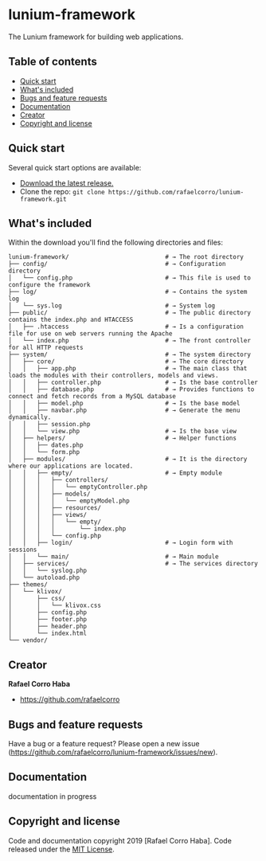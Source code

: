 # lunium-framework
The Lunium framework for building web applications.

## Table of contents

- [Quick start](#quick-start)
- [What's included](#whats-included)
- [Bugs and feature requests](#bugs-and-feature-requests)
- [Documentation](#documentation)
- [Creator](#creator)
- [Copyright and license](#copyright-and-license)


## Quick start

Several quick start options are available:

- [Download the latest release.](https://github.com/rafaelcorro/lunium-framework/archive/master.zip)
- Clone the repo: `git clone https://github.com/rafaelcorro/lunium-framework.git`

## What's included

Within the download you'll find the following directories and files:

```shell
lunium-framework/                           # → The root directory
├── config/                                 # → Configuration directory
│   └── config.php                          # → This file is used to configure the framework
├── log/                                    # → Contains the system log
│   └── sys.log                             # → System log
├── public/                                 # → The public directory contains the index.php and HTACCESS
│   ├── .htaccess                           # → Is a configuration file for use on web servers running the Apache
│   └── index.php                           # → The front controller for all HTTP requests
├── system/                                 # → The system directory
│   ├── core/                               # → The core directory
│   │   ├── app.php                         # → The main class that loads the modules with their controllers, models and views.
│   │   ├── controller.php                  # → Is the base controller
│   │   ├── database.php                    # → Provides functions to connect and fetch records from a MySQL database
│   │   ├── model.php                       # → Is the base model
│   │   ├── navbar.php                      # → Generate the menu dynamically.
│   │   ├── session.php
│   │   └── view.php                        # → Is the base view
│   ├── helpers/                            # → Helper functions
│   │   ├── dates.php
│   │   └── form.php
│   ├── modules/                            # → It is the directory where our applications are located.
│   │   ├── empty/                          # → Empty module
│   │   │   ├── controllers/
│   │   │   │   └── emptyController.php
│   │   │   ├── models/
│   │   │   │   └── emptyModel.php
│   │   │   ├── resources/
│   │   │   ├── views/
│   │   │   │   └── empty/
│   │   │   │       └── index.php
│   │   │   └── config.php
│   │   ├── login/                          # → Login form with sessions
│   │   └── main/                           # → Main module
│   ├── services/                           # → The services directory
│   │   └── syslog.php
│   └── autoload.php
├── themes/
│   └── klivox/
│       ├── css/
│       │   └── klivox.css
│       ├── config.php
│       ├── footer.php
│       ├── header.php
│       └── index.html
└── vendor/
```

## Creator

**Rafael Corro Haba**

- <https://github.com/rafaelcorro>

## Bugs and feature requests

Have a bug or a feature request? Please open a new issue (https://github.com/rafaelcorro/lunium-framework/issues/new).

## Documentation

documentation in progress

## Copyright and license

Code and documentation copyright 2019 [Rafael Corro Haba]. Code released under the [MIT License](https://github.com/rafaelcorro/lunium-framework/blob/master/LICENSE). 